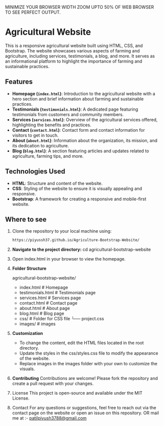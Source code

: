 MINIMIZE YOUR BROWSER WIDTH ZOOM UPTO 50% OF WEB BROWSER TO SEE PERFECT OUTPUT.

# Agricultural Website

This is a responsive agricultural website built using HTML, CSS, and Bootstrap. The website showcases various aspects of farming and agriculture, including services, testimonials, a blog, and more. It serves as an informational platform to highlight the importance of farming and sustainable practices.

## Features

- **Homepage (`index.html`)**: Introduction to the agricultural website with a hero section and brief information about farming and sustainable practices.
- **Testimonials (`testimonials.html`)**: A dedicated page featuring testimonials from customers and community members.
- **Services (`services.html`)**: Overview of the agricultural services offered, highlighting the benefits and practices.
- **Contact (`contact.html`)**: Contact form and contact information for visitors to get in touch.
- **About (`about.html`)**: Information about the organization, its mission, and its dedication to agriculture.
- **Blog (`blog.html`)**: A section featuring articles and updates related to agriculture, farming tips, and more.

## Technologies Used

- **HTML**: Structure and content of the website.
- **CSS**: Styling of the website to ensure it is visually appealing and responsive.
- **Bootstrap**: A framework for creating a responsive and mobile-first website.

## Where to see

1. Clone the repository to your local machine using:
   ```bash
   https://piyussh37.github.io/Agriculture-Bootstrap-Website/
2. **Navigate to the project directory:**
    cd agricultural-bootstrap-website
   
3. Open index.html in your browser to view the homepage.

4. **Folder Structure**

   agricultural-bootstrap-website/
   
   * index.html         # Homepage
   * testimonials.html  # Testimonials page
   * services.html      # Services page
   * contact.html       # Contact page
   * about.html         # About page
   * blog.html          # Blog page
   * css/               # Folder for CSS file
       └── project.css
   * images/            # images

5. **Customization**
   * To change the content, edit the HTML files located in the root directory.
   * Update the styles in the css/styles.css file to modify the appearance of the website.
   * Replace images in the images folder with your own to customize the visuals.

6. **Contributing**
   Contributions are welcome! Please fork the repository and create a pull request with your changes.

7. License
   This project is open-source and available under the MIT License.

8. Contact
   For any questions or suggestions, feel free to reach out via the contact page on the website or open an issue on this repository.
   OR   mail me at :- patilpiyush3788@gmail.com
